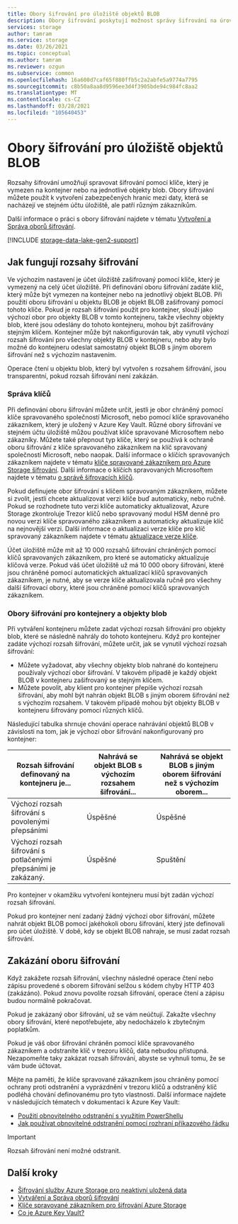 ```yaml
---
title: Obory šifrování pro úložiště objektů BLOB
description: Obory šifrování poskytují možnost správy šifrování na úrovni kontejneru nebo jednotlivého objektu BLOB. Obory šifrování můžete použít k vytvoření zabezpečených hranic mezi daty, která se nacházejí ve stejném účtu úložiště, ale patří různým zákazníkům.
services: storage
author: tamram
ms.service: storage
ms.date: 03/26/2021
ms.topic: conceptual
ms.author: tamram
ms.reviewer: ozgun
ms.subservice: common
ms.openlocfilehash: 16a600d7caf65f880ffb5c2a2abfe5a9774a7795
ms.sourcegitcommit: c8b50a8aa8d9596ee3d4f3905bde94c984fc8aa2
ms.translationtype: MT
ms.contentlocale: cs-CZ
ms.lasthandoff: 03/28/2021
ms.locfileid: "105640453"
---
```

# <a name="encryption-scopes-for-blob-storage"></a>Obory šifrování pro úložiště objektů BLOB

Rozsahy šifrování umožňují spravovat šifrování pomocí klíče, který je vymezen na kontejner nebo na jednotlivé objekty blob. Obory šifrování můžete použít k vytvoření zabezpečených hranic mezi daty, která se nacházejí ve stejném účtu úložiště, ale patří různým zákazníkům.

Další informace o práci s obory šifrování najdete v tématu [Vytvoření a Správa oborů šifrování](encryption-scope-manage.md).

[!INCLUDE [storage-data-lake-gen2-support](../../../includes/storage-data-lake-gen2-support.md)]

## <a name="how-encryption-scopes-work"></a>Jak fungují rozsahy šifrování

Ve výchozím nastavení je účet úložiště zašifrovaný pomocí klíče, který je vymezený na celý účet úložiště. Při definování oboru šifrování zadáte klíč, který může být vymezen na kontejner nebo na jednotlivý objekt BLOB. Při použití oboru šifrování u objektu BLOB je objekt BLOB zašifrovaný pomocí tohoto klíče. Pokud je rozsah šifrování použit pro kontejner, slouží jako výchozí obor pro objekty BLOB v tomto kontejneru, takže všechny objekty blob, které jsou odeslány do tohoto kontejneru, mohou být zašifrovány stejným klíčem. Kontejner může být nakonfigurován tak, aby vynutil výchozí rozsah šifrování pro všechny objekty BLOB v kontejneru, nebo aby bylo možné do kontejneru odeslat samostatný objekt BLOB s jiným oborem šifrování než s výchozím nastavením.

Operace čtení u objektu blob, který byl vytvořen s rozsahem šifrování, jsou transparentní, pokud rozsah šifrování není zakázán.

### <a name="key-management"></a>Správa klíčů

Při definování oboru šifrování můžete určit, jestli je obor chráněný pomocí klíče spravovaného společností Microsoft, nebo pomocí klíče spravovaného zákazníkem, který je uložený v Azure Key Vault. Různé obory šifrování ve stejném účtu úložiště můžou používat klíče spravované Microsoftem nebo zákazníky. Můžete také přepnout typ klíče, který se používá k ochraně oboru šifrování z klíče spravovaného zákazníkem na klíč spravovaný společností Microsoft, nebo naopak. Další informace o klíčích spravovaných zákazníkem najdete v tématu [klíče spravované zákazníkem pro Azure Storage šifrování](../common/customer-managed-keys-overview.md). Další informace o klíčích spravovaných Microsoftem najdete v tématu [o správě šifrovacích klíčů](../common/storage-service-encryption.md#about-encryption-key-management).

Pokud definujete obor šifrování s klíčem spravovaným zákazníkem, můžete si zvolit, jestli chcete aktualizovat verzi klíče buď automaticky, nebo ručně. Pokud se rozhodnete tuto verzi klíče automaticky aktualizovat, Azure Storage zkontroluje Trezor klíčů nebo spravovaný modul HSM denně pro novou verzi klíče spravovaného zákazníkem a automaticky aktualizuje klíč na nejnovější verzi. Další informace o aktualizaci verze klíče pro klíč spravovaný zákazníkem najdete v tématu [aktualizace verze klíče](../common/customer-managed-keys-overview.md#update-the-key-version).

Účet úložiště může mít až 10 000 rozsahů šifrování chráněných pomocí klíčů spravovaných zákazníkem, pro které se automaticky aktualizuje klíčová verze. Pokud váš účet úložiště už má 10 000 obory šifrování, které jsou chráněné pomocí automatických aktualizací klíčů spravovaných zákazníkem, je nutné, aby se verze klíče aktualizovala ručně pro všechny další šifrovací obory, které jsou chráněné pomocí klíčů spravovaných zákazníkem.  

### <a name="encryption-scopes-for-containers-and-blobs"></a>Obory šifrování pro kontejnery a objekty blob

Při vytváření kontejneru můžete zadat výchozí rozsah šifrování pro objekty blob, které se následně nahrály do tohoto kontejneru. Když pro kontejner zadáte výchozí rozsah šifrování, můžete určit, jak se vynutil výchozí rozsah šifrování:

- Můžete vyžadovat, aby všechny objekty blob nahrané do kontejneru používaly výchozí obor šifrování. V takovém případě je každý objekt BLOB v kontejneru zašifrovaný se stejným klíčem.
- Můžete povolit, aby klient pro kontejner přepíše výchozí rozsah šifrování, aby mohl být nahrán objekt BLOB s jiným oborem šifrování než s výchozím rozsahem. V takovém případě mohou být objekty BLOB v kontejneru šifrovány pomocí různých klíčů.

Následující tabulka shrnuje chování operace nahrávání objektů BLOB v závislosti na tom, jak je výchozí obor šifrování nakonfigurovaný pro kontejner:

| Rozsah šifrování definovaný na kontejneru je... | Nahrává se objekt BLOB s výchozím rozsahem šifrování... | Nahrává se objekt BLOB s jiným oborem šifrování než s výchozím oborem... |
|--|--|--|
| Výchozí rozsah šifrování s povolenými přepsáními | Úspěšné | Úspěšné |
| Výchozí rozsah šifrování s potlačenými přepsáními je zakázaný. | Úspěšné | Spuštění |

Pro kontejner v okamžiku vytvoření kontejneru musí být zadán výchozí rozsah šifrování.

Pokud pro kontejner není zadaný žádný výchozí obor šifrování, můžete nahrát objekt BLOB pomocí jakéhokoli oboru šifrování, který jste definovali pro účet úložiště. V době, kdy se objekt BLOB nahraje, se musí zadat rozsah šifrování.

## <a name="disabling-an-encryption-scope"></a>Zakázání oboru šifrování

Když zakážete rozsah šifrování, všechny následné operace čtení nebo zápisu provedené s oborem šifrování selžou s kódem chyby HTTP 403 (zakázáno). Pokud znovu povolíte rozsah šifrování, operace čtení a zápisu budou normálně pokračovat.

Pokud je zakázaný obor šifrování, už se vám neúčtují. Zakažte všechny obory šifrování, které nepotřebujete, aby nedocházelo k zbytečným poplatkům.

Pokud je váš obor šifrování chráněn pomocí klíče spravovaného zákazníkem a odstraníte klíč v trezoru klíčů, data nebudou přístupná. Nezapomeňte taky zakázat rozsah šifrování, abyste se vyhnuli tomu, že se vám bude účtovat.

Mějte na paměti, že klíče spravované zákazníkem jsou chráněny pomocí ochrany proti odstranění a vyprázdnění v trezoru klíčů a odstraněný klíč podléhá chování definovanému pro tyto vlastnosti. Další informace najdete v následujících tématech v dokumentaci k Azure Key Vault:

- [Použití obnovitelného odstranění s využitím PowerShellu](../../key-vault/general/key-vault-recovery.md)
- [Jak používat obnovitelné odstranění pomocí rozhraní příkazového řádku](../../key-vault/general/key-vault-recovery.md)

> [!IMPORTANT]
> Rozsah šifrování není možné odstranit.

## <a name="next-steps"></a>Další kroky

- [Šifrování služby Azure Storage pro neaktivní uložená data](../common/storage-service-encryption.md)
- [Vytváření a Správa oborů šifrování](encryption-scope-manage.md)
- [Klíče spravované zákazníkem pro šifrování Azure Storage](../common/customer-managed-keys-overview.md)
- [Co je Azure Key Vault?](../../key-vault/general/overview.md)